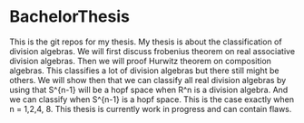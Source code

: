 # BachelorThesis

This is the git repos for my thesis. My thesis is about the classification of division algebras. We will first discuss frobenius theorem on real associative division algebras. Then we will proof Hurwitz theorem on composition algebras. This classifies a lot of division algebras but there still might be others. We will show then that we can classify all real division algebras by using that S^{n-1} will be a hopf space when R^n is a division algebra. And we can classify when S^{n-1} is a hopf space. This is the case exactly when n = 1,2,4, 8. This thesis is currently work in progress and can contain flaws. 
